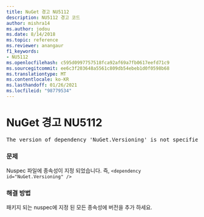 ```yaml
---
title: NuGet 경고 NU5112
description: NU5112 경고 코드
author: mishra14
ms.author: jodou
ms.date: 8/14/2018
ms.topic: reference
ms.reviewer: anangaur
f1_keywords:
- NU5112
ms.openlocfilehash: c595d0997757518fca92af69a7fb0617eefd71c9
ms.sourcegitcommit: ee6c3f203648a5561c809db54ebeb1d0f0598b68
ms.translationtype: MT
ms.contentlocale: ko-KR
ms.lasthandoff: 01/26/2021
ms.locfileid: "98779534"
---
```

# <a name="nuget-warning-nu5112"></a>NuGet 경고 NU5112
<pre>The version of dependency 'NuGet.Versioning' is not specified. Specify the version of dependency and rebuild your package.</pre>

### <a name="issue"></a>문제

Nuspec 파일에 종속성이 지정 되었습니다. 즉, `<dependency id="NuGet.Versioning" />`


### <a name="solution"></a>해결 방법

패키지 되는 nuspec에 지정 된 모든 종속성에 버전을 추가 하세요.

